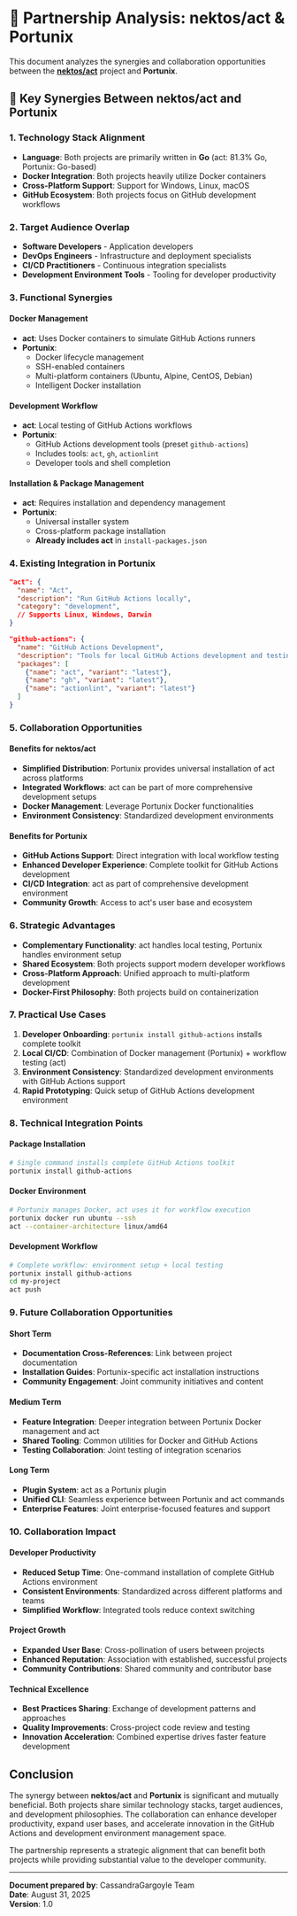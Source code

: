 # 🤝 Partnership Analysis: nektos/act & Portunix

This document analyzes the synergies and collaboration opportunities between the **[nektos/act](https://github.com/nektos/act)** project and **Portunix**.

## 🔗 Key Synergies Between nektos/act and Portunix

### 1. **Technology Stack Alignment**
- **Language**: Both projects are primarily written in **Go** (act: 81.3% Go, Portunix: Go-based)
- **Docker Integration**: Both projects heavily utilize Docker containers
- **Cross-Platform Support**: Support for Windows, Linux, macOS
- **GitHub Ecosystem**: Both projects focus on GitHub development workflows

### 2. **Target Audience Overlap**
- **Software Developers** - Application developers
- **DevOps Engineers** - Infrastructure and deployment specialists
- **CI/CD Practitioners** - Continuous integration specialists
- **Development Environment Tools** - Tooling for developer productivity

### 3. **Functional Synergies**

#### **Docker Management**
- **act**: Uses Docker containers to simulate GitHub Actions runners
- **Portunix**: 
  - Docker lifecycle management
  - SSH-enabled containers
  - Multi-platform containers (Ubuntu, Alpine, CentOS, Debian)
  - Intelligent Docker installation

#### **Development Workflow**
- **act**: Local testing of GitHub Actions workflows
- **Portunix**: 
  - GitHub Actions development tools (preset `github-actions`)
  - Includes tools: `act`, `gh`, `actionlint`
  - Developer tools and shell completion

#### **Installation & Package Management**
- **act**: Requires installation and dependency management
- **Portunix**: 
  - Universal installer system
  - Cross-platform package installation
  - **Already includes act** in `install-packages.json`

### 4. **Existing Integration in Portunix**

```json
"act": {
  "name": "Act",
  "description": "Run GitHub Actions locally",
  "category": "development",
  // Supports Linux, Windows, Darwin
}

"github-actions": {
  "name": "GitHub Actions Development", 
  "description": "Tools for local GitHub Actions development and testing",
  "packages": [
    {"name": "act", "variant": "latest"},
    {"name": "gh", "variant": "latest"}, 
    {"name": "actionlint", "variant": "latest"}
  ]
}
```

### 5. **Collaboration Opportunities**

#### **Benefits for nektos/act**
- **Simplified Distribution**: Portunix provides universal installation of act across platforms
- **Integrated Workflows**: act can be part of more comprehensive development setups
- **Docker Management**: Leverage Portunix Docker functionalities
- **Environment Consistency**: Standardized development environments

#### **Benefits for Portunix**
- **GitHub Actions Support**: Direct integration with local workflow testing
- **Enhanced Developer Experience**: Complete toolkit for GitHub Actions development
- **CI/CD Integration**: act as part of comprehensive development environment
- **Community Growth**: Access to act's user base and ecosystem

### 6. **Strategic Advantages**

- **Complementary Functionality**: act handles local testing, Portunix handles environment setup
- **Shared Ecosystem**: Both projects support modern developer workflows
- **Cross-Platform Approach**: Unified approach to multi-platform development
- **Docker-First Philosophy**: Both projects build on containerization

### 7. **Practical Use Cases**

1. **Developer Onboarding**: `portunix install github-actions` installs complete toolkit
2. **Local CI/CD**: Combination of Docker management (Portunix) + workflow testing (act)
3. **Environment Consistency**: Standardized development environments with GitHub Actions support
4. **Rapid Prototyping**: Quick setup of GitHub Actions development environment

### 8. **Technical Integration Points**

#### **Package Installation**
```bash
# Single command installs complete GitHub Actions toolkit
portunix install github-actions
```

#### **Docker Environment**
```bash
# Portunix manages Docker, act uses it for workflow execution
portunix docker run ubuntu --ssh
act --container-architecture linux/amd64
```

#### **Development Workflow**
```bash
# Complete workflow: environment setup + local testing
portunix install github-actions
cd my-project
act push
```

### 9. **Future Collaboration Opportunities**

#### **Short Term**
- **Documentation Cross-References**: Link between project documentation
- **Installation Guides**: Portunix-specific act installation instructions
- **Community Engagement**: Joint community initiatives and content

#### **Medium Term**
- **Feature Integration**: Deeper integration between Portunix Docker management and act
- **Shared Tooling**: Common utilities for Docker and GitHub Actions
- **Testing Collaboration**: Joint testing of integration scenarios

#### **Long Term**
- **Plugin System**: act as a Portunix plugin
- **Unified CLI**: Seamless experience between Portunix and act commands
- **Enterprise Features**: Joint enterprise-focused features and support

### 10. **Collaboration Impact**

#### **Developer Productivity**
- **Reduced Setup Time**: One-command installation of complete GitHub Actions environment
- **Consistent Environments**: Standardized across different platforms and teams
- **Simplified Workflow**: Integrated tools reduce context switching

#### **Project Growth**
- **Expanded User Base**: Cross-pollination of users between projects
- **Enhanced Reputation**: Association with established, successful projects
- **Community Contributions**: Shared community and contributor base

#### **Technical Excellence**
- **Best Practices Sharing**: Exchange of development patterns and approaches
- **Quality Improvements**: Cross-project code review and testing
- **Innovation Acceleration**: Combined expertise drives faster feature development

## Conclusion

The synergy between **nektos/act** and **Portunix** is significant and mutually beneficial. Both projects share similar technology stacks, target audiences, and development philosophies. The collaboration can enhance developer productivity, expand user bases, and accelerate innovation in the GitHub Actions and development environment management space.

The partnership represents a strategic alignment that can benefit both projects while providing substantial value to the developer community.

---

**Document prepared by**: CassandraGargoyle Team  
**Date**: August 31, 2025  
**Version**: 1.0